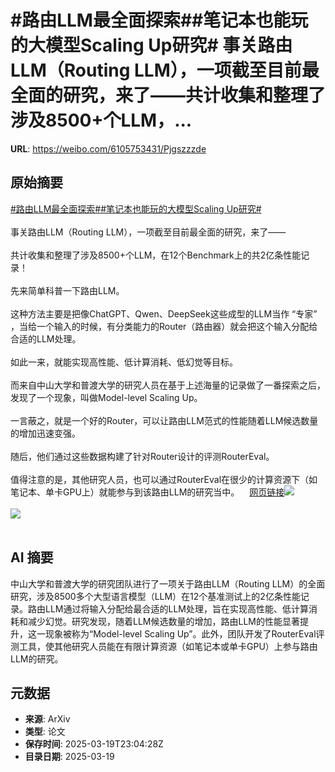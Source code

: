 # #路由LLM最全面探索##笔记本也能玩的大模型Scaling Up研究# 事关路由LLM（Routing LLM），一项截至目前最全面的研究，来了——共计收集和整理了涉及8500+个LLM，...

**URL**: https://weibo.com/6105753431/Pjgszzzde

## 原始摘要

<a href="https://m.weibo.cn/search?containerid=231522type%3D1%26t%3D10%26q%3D%23%E8%B7%AF%E7%94%B1LLM%E6%9C%80%E5%85%A8%E9%9D%A2%E6%8E%A2%E7%B4%A2%23&amp;extparam=%23%E8%B7%AF%E7%94%B1LLM%E6%9C%80%E5%85%A8%E9%9D%A2%E6%8E%A2%E7%B4%A2%23" data-hide=""><span class="surl-text">#路由LLM最全面探索#</span></a><a href="https://m.weibo.cn/search?containerid=231522type%3D1%26t%3D10%26q%3D%23%E7%AC%94%E8%AE%B0%E6%9C%AC%E4%B9%9F%E8%83%BD%E7%8E%A9%E7%9A%84%E5%A4%A7%E6%A8%A1%E5%9E%8BScaling+Up%E7%A0%94%E7%A9%B6%23&amp;extparam=%23%E7%AC%94%E8%AE%B0%E6%9C%AC%E4%B9%9F%E8%83%BD%E7%8E%A9%E7%9A%84%E5%A4%A7%E6%A8%A1%E5%9E%8BScaling+Up%E7%A0%94%E7%A9%B6%23" data-hide=""><span class="surl-text">#笔记本也能玩的大模型Scaling Up研究#</span></a> <br><br>事关路由LLM（Routing LLM），一项截至目前最全面的研究，来了——<br><br>共计收集和整理了涉及8500+个LLM，在12个Benchmark上的共2亿条性能记录！<br><br>先来简单科普一下路由LLM。<br><br>这种方法主要是把像ChatGPT、Qwen、DeepSeek这些成型的LLM当作 “专家” ，当给一个输入的时候，有分类能力的Router（路由器）就会把这个输入分配给合适的LLM处理。<br><br>如此一来，就能实现高性能、低计算消耗、低幻觉等目标。<br><br>而来自中山大学和普渡大学的研究人员在基于上述海量的记录做了一番探索之后，发现了一个现象，叫做Model-level Scaling Up。<br><br>一言蔽之，就是一个好的Router，可以让路由LLM范式的性能随着LLM候选数量的增加迅速变强。<br><br>随后，他们通过这些数据构建了针对Router设计的评测RouterEval。<br><br>值得注意的是，其他研究人员，也可以通过RouterEval在很少的计算资源下（如笔记本、单卡GPU上）就能参与到该路由LLM的研究当中。<a href="https://weibo.cn/sinaurl?u=https%3A%2F%2Fmp.weixin.qq.com%2Fs%2FOQFUcemTEmGC0eKUO_Fuiw" data-hide=""><span class="url-icon"><img style="width: 1rem;height: 1rem" src="https://h5.sinaimg.cn/upload/2015/09/25/3/timeline_card_small_web_default.png" referrerpolicy="no-referrer"></span><span class="surl-text">网页链接</span></a><img style="" src="https://tvax3.sinaimg.cn/large/006Fd7o3ly1hzm99rc631j30u0091dit.jpg" referrerpolicy="no-referrer"><br><br><img style="" src="https://tvax3.sinaimg.cn/large/006Fd7o3ly1hzm9aggvavj311w0juwlw.jpg" referrerpolicy="no-referrer"><br><br>

## AI 摘要

中山大学和普渡大学的研究团队进行了一项关于路由LLM（Routing LLM）的全面研究，涉及8500多个大型语言模型（LLM）在12个基准测试上的2亿条性能记录。路由LLM通过将输入分配给最合适的LLM处理，旨在实现高性能、低计算消耗和减少幻觉。研究发现，随着LLM候选数量的增加，路由LLM的性能显著提升，这一现象被称为“Model-level Scaling Up”。此外，团队开发了RouterEval评测工具，使其他研究人员能在有限计算资源（如笔记本或单卡GPU）上参与路由LLM的研究。

## 元数据

- **来源**: ArXiv
- **类型**: 论文
- **保存时间**: 2025-03-19T23:04:28Z
- **目录日期**: 2025-03-19
